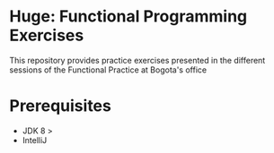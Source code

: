 # Huge: Functional Programming Exercises

This repository provides practice exercises presented in the different sessions of the Functional Practice at Bogota's office

# Prerequisites

- JDK 8 >
- IntelliJ
